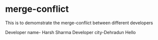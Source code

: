 # merge-conflict

This is to demomstrate the merge-conflict between different developers

Developer name- Harsh Sharma
Developer city-Dehradun
Hello
